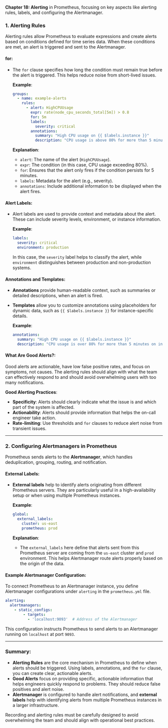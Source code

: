 **Chapter 18: Alerting** in Prometheus, focusing on key aspects like alerting rules, labels, and configuring the Alertmanager.

### **1. Alerting Rules**
Alerting rules allow Prometheus to evaluate expressions and create alerts based on conditions defined for time series data. When these conditions are met, an alert is triggered and sent to the Alertmanager.

#### **for**:
- The `for` clause specifies how long the condition must remain true before the alert is triggered. This helps reduce noise from short-lived issues.
  
  **Example**:
  ```yaml
  groups:
    - name: example-alerts
      rules:
        - alert: HighCPUUsage
          expr: rate(node_cpu_seconds_total[5m]) > 0.8
          for: 5m
          labels:
            severity: critical
          annotations:
            summary: "High CPU usage on {{ $labels.instance }}"
            description: "CPU usage is above 80% for more than 5 minutes."
  ```

  **Explanation**:
  - `alert`: The name of the alert (`HighCPUUsage`).
  - `expr`: The condition (in this case, CPU usage exceeding 80%).
  - `for`: Ensures that the alert only fires if the condition persists for 5 minutes.
  - `labels`: Metadata for the alert (e.g., severity).
  - `annotations`: Include additional information to be displayed when the alert fires.

#### **Alert Labels**:
- Alert labels are used to provide context and metadata about the alert. These can include severity levels, environment, or instance information.

  **Example**:
  ```yaml
  labels:
    severity: critical
    environment: production
  ```

  In this case, the `severity` label helps to classify the alert, while `environment` distinguishes between production and non-production systems.

#### **Annotations and Templates**:
- **Annotations** provide human-readable context, such as summaries or detailed descriptions, when an alert is fired.
- **Templates** allow you to customize annotations using placeholders for dynamic data, such as `{{ $labels.instance }}` for instance-specific details.

  **Example**:
  ```yaml
  annotations:
    summary: "High CPU usage on {{ $labels.instance }}"
    description: "CPU usage is over 80% for more than 5 minutes on instance {{ $labels.instance }}."
  ```

#### **What Are Good Alerts?**:
Good alerts are actionable, have low false positive rates, and focus on symptoms, not causes. The alerting rules should align with what the team can effectively respond to and should avoid overwhelming users with too many notifications.

**Good Alerting Practices**:
- **Specificity**: Alerts should clearly indicate what the issue is and which part of the system is affected.
- **Actionability**: Alerts should provide information that helps the on-call engineer take action.
- **Rate-limiting**: Use thresholds and `for` clauses to reduce alert noise from transient issues.

---

### **2. Configuring Alertmanagers in Prometheus**
Prometheus sends alerts to the **Alertmanager**, which handles deduplication, grouping, routing, and notification.

#### **External Labels**:
- **External labels** help to identify alerts originating from different Prometheus servers. They are particularly useful in a high-availability setup or when using multiple Prometheus instances.

  **Example**:
  ```yaml
  global:
    external_labels:
      cluster: us-east
      prometheus: prod
  ```

  **Explanation**:
  - The `external_labels` here define that alerts sent from this Prometheus server are coming from the `us-east` cluster and `prod` environment. This helps Alertmanager route alerts properly based on the origin of the data.

#### **Example Alertmanager Configuration**:
To connect Prometheus to an Alertmanager instance, you define Alertmanager configurations under `alerting` in the `prometheus.yml` file.

```yaml
alerting:
  alertmanagers:
    - static_configs:
        - targets:
          - 'localhost:9093'  # Address of the Alertmanager
```

This configuration instructs Prometheus to send alerts to an Alertmanager running on `localhost` at port `9093`.

---

### Summary:
- **Alerting Rules** are the core mechanism in Prometheus to define when alerts should be triggered. Using labels, annotations, and the `for` clause, you can create clear, actionable alerts.
- **Good Alerts** focus on providing specific, actionable information that helps engineers quickly respond to problems. They should reduce false positives and alert noise.
- **Alertmanager** is configured to handle alert notifications, and **external labels** help with identifying alerts from multiple Prometheus instances in a larger infrastructure.

Recording and alerting rules must be carefully designed to avoid overwhelming the team and should align with operational best practices.
